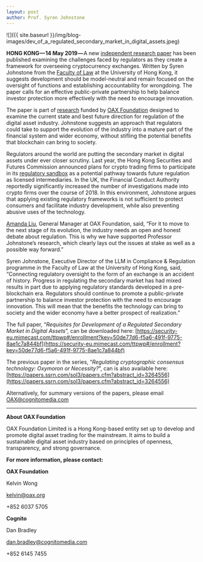 ```yaml
---
layout: post
author: Prof. Syren Johnstone
---
```


![]({{ site.baseurl }}/img/blog-images/dev_of_a_regulated_secondary_market_in_digital_assets.jpeg)

**HONG KONG — 14 May 2019 —** A new [independent research paper](https://papers.ssrn.com/sol3/papers.cfm?abstract_id=3379623) has been published examining the challenges faced by regulators as they create a framework for overseeing cryptocurrency exchanges. Written by Syren Johnstone from the [Faculty of Law](https://www.law.hku.hk) at the University of Hong Kong, it suggests development should be model-neutral and remain focused on the oversight of functions and establishing accountability for wrongdoing. The paper calls for an effective public-private partnership to help balance investor protection more effectively with the need to encourage innovation.

The paper is part of [research](https://medium.com/@OAX_Foundation/oax-foundation-takes-centre-stage-7e47487493b5) funded by [OAX Foundation](https://www.oax.org/en) designed to examine the current state and best future direction for regulation of the digital asset industry. Johnstone suggests an approach that regulators could take to support the evolution of the industry into a mature part of the financial system and wider economy, without stifling the potential benefits that blockchain can bring to society.

Regulators around the world are putting the secondary market in digital assets under ever closer scrutiny. Last year, the Hong Kong Securities and Futures Commission announced plans for crypto trading firms to participate in its [regulatory sandbox](https://medium.com/@OAX_Foundation/oax-foundation-featured-in-hong-kong-mainstream-newspaper-sandbox-and-wider-bitcoin-adoption-to-c6623cc0ad01) as a potential pathway towards future regulation as licensed intermediaries. In the UK, the Financial Conduct Authority reportedly significantly increased the number of investigations made into crypto firms over the course of 2018. In this environment, Johnstone argues that applying existing regulatory frameworks is not sufficient to protect consumers and facilitate industry development, while also preventing abusive uses of the technology.

[Amanda Liu](https://www.linkedin.com/in/amanda-liu-57934561/), General Manager at OAX Foundation, said, “For it to move to the next stage of its evolution, the industry needs an open and honest debate about regulation. This is why we have supported Professor Johnstone’s research, which clearly lays out the issues at stake as well as a possible way forward.”

Syren Johnstone, Executive Director of the LLM in Compliance & Regulation programme in the Faculty of Law at the University of Hong Kong, said, “Connecting regulatory oversight to the form of an exchange is an accident of history. Progress in regulating the secondary market has had mixed results in part due to applying regulatory standards developed in a pre-blockchain era. Regulators should continue to promote a public-private partnership to balance investor protection with the need to encourage innovation. This will mean that the benefits the technology can bring to society and the wider economy have a better prospect of realization.”

The full paper, “_Requisites for Development of a Regulated Secondary Market in Digital Assets_”, can be downloaded here: [https://security-eu.mimecast.com/ttpwp#/enrollment?key=50de77d6-f5a6-491f-9775-8ae1c7a844bf](https://security-eu.mimecast.com/ttpwp#/enrollment?key=50de77d6-f5a6-491f-9775-8ae1c7a844bf)

The previous paper in the series, “_Regulating cryptographic consensus technology: Oxymoron or Necessity?_”, can is also available here: [https://papers.ssrn.com/sol3/papers.cfm?abstract_id=3264556](https://papers.ssrn.com/sol3/papers.cfm?abstract_id=3264556)

Alternatively, for summary versions of the papers, please email [OAX@cognitomedia.com](OAX@cognitomedia.com)

---

**About OAX Foundation**

OAX Foundation Limited is a Hong Kong-based entity set up to develop and promote digital asset trading for the mainstream. It aims to build a sustainable digital asset industry based on principles of openness, transparency, and strong governance.

**For more information, please contact:**

**OAX Foundation**

Kelvin Wong

[kelvin@oax.org](kelvin@oax.org)

+852 6037 5705

**Cognito**

Dan Bradley 

[dan.bradley@cognitomedia.com](dan.bradley@cognitomedia.com)

+852 6145 7455